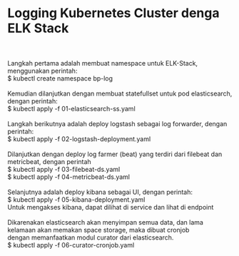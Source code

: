 # Logging Kubernetes Cluster denga ELK Stack
<br>
<br>Langkah pertama adalah membuat namespace untuk ELK-Stack, menggunakan perintah:
<br>$ kubectl create namespace bp-log
<br>
<br>Kemudian dilanjutkan dengan membuat statefullset untuk pod elasticsearch, dengan perintah:
<br>$ kubectl apply -f 01-elasticsearch-ss.yaml
<br>
<br>Langkah berikutnya adalah deploy logstash sebagai log forwarder, dengan perintah:
<br>$ kubectl apply -f 02-logstash-deployment.yaml
<br>
<br>Dilanjutkan dengan deploy log farmer (beat) yang terdiri dari filebeat dan metricbeat, dengan perintah
<br>$ kubectl apply -f 03-filebeat-ds.yaml
<br>$ kubectl apply -f 04-metricbeat-ds.yaml
<br>
<br>Selanjutnya adalah deploy kibana sebagai UI, dengan perintah:
<br>$ kubectl apply -f 05-kibana-deployment.yaml
<br>Untuk mengakses kibana, dapat dilihat di service dan lihat di endpoint
<br>
<br>Dikarenakan elasticsearch akan menyimpan semua data, dan lama kelamaan akan memakan space storage, maka dibuat cronjob
<br>dengan memanfaatkan modul curator dari elasticsearch.
<br>$ kubectl apply -f 06-curator-cronjob.yaml
